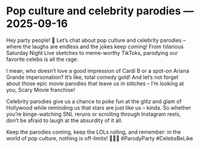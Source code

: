 # Pop culture and celebrity parodies — 2025-09-16

Hey party people! 🌟 Let’s chat about pop culture and celebrity parodies – where the laughs are endless and the jokes keep coming! From hilarious Saturday Night Live sketches to meme-worthy TikToks, parodying our favorite celebs is all the rage.

I mean, who doesn’t love a good impression of Cardi B or a spot-on Ariana Grande impersonation? It’s like, total comedy gold! And let’s not forget about those epic movie parodies that leave us in stitches – I’m looking at you, Scary Movie franchise!

Celebrity parodies give us a chance to poke fun at the glitz and glam of Hollywood while reminding us that stars are just like us – kinda. So whether you’re binge-watching SNL reruns or scrolling through Instagram reels, don’t be afraid to laugh at the absurdity of it all.

Keep the parodies coming, keep the LOLs rolling, and remember: in the world of pop culture, nothing is off-limits! 💁‍♀️💫 #ParodyParty #CelebsBeLike